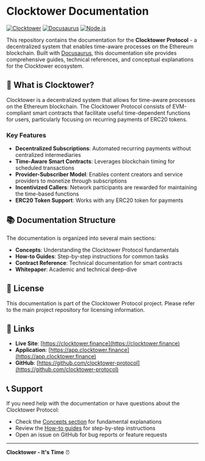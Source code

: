 # Clocktower Documentation

[![Clocktower](https://img.shields.io/badge/Clocktower-Its%20Time-blue)](https://clocktower.finance)
[![Docusaurus](https://img.shields.io/badge/Docusaurus-3.4.1-brightgreen)](https://docusaurus.io/)
[![Node.js](https://img.shields.io/badge/Node.js-%3E%3D16.14-brightgreen)](https://nodejs.org/)

This repository contains the documentation for the **Clocktower Protocol** - a decentralized system that enables time-aware processes on the Ethereum blockchain. Built with [Docusaurus](https://docusaurus.io/), this documentation site provides comprehensive guides, technical references, and conceptual explanations for the Clocktower ecosystem.

## 🌟 What is Clocktower?

Clocktower is a decentralized system that allows for time-aware processes on the Ethereum blockchain. The Clocktower Protocol consists of EVM-compliant smart contracts that facilitate useful time-dependent functions for users, particularly focusing on recurring payments of ERC20 tokens.

### Key Features

- **Decentralized Subscriptions**: Automated recurring payments without centralized intermediaries
- **Time-Aware Smart Contracts**: Leverages blockchain timing for scheduled transactions
- **Provider-Subscriber Model**: Enables content creators and service providers to monetize through subscriptions
- **Incentivized Callers**: Network participants are rewarded for maintaining the time-based functions
- **ERC20 Token Support**: Works with any ERC20 token for payments

## 📚 Documentation Structure

The documentation is organized into several main sections:

- **Concepts**: Understanding the Clocktower Protocol fundamentals
- **How-to Guides**: Step-by-step instructions for common tasks
- **Contract Reference**: Technical documentation for smart contracts
- **Whitepaper**: Academic and technical deep-dive

## 📄 License

This documentation is part of the Clocktower Protocol project. Please refer to the main project repository for licensing information.

## 🔗 Links

- **Live Site**: [https://clocktower.finance](https://clocktower.finance)
- **Application**: [https://app.clocktower.finance](https://app.clocktower.finance)
- **GitHub**: [https://github.com/clocktower-protocol](https://github.com/clocktower-protocol)

## 📞 Support

If you need help with the documentation or have questions about the Clocktower Protocol:

- Check the [Concepts section](docs/concepts/) for fundamental explanations
- Review the [How-to guides](docs/howto/) for step-by-step instructions
- Open an issue on GitHub for bug reports or feature requests

---

**Clocktower - It's Time** ⏰
